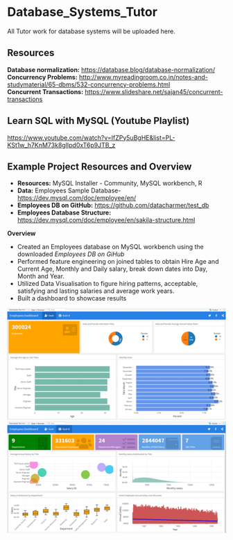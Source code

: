 # Database_Systems_Tutor
All Tutor work for database systems will be uploaded here.

## Resources 
**Database normalization:** https://database.blog/database-normalization/ <br>
**Concurrency Problems:** http://www.myreadingroom.co.in/notes-and-studymaterial/65-dbms/532-concurrency-problems.html <br>
**Concurrent Transactions:** https://www.slideshare.net/sajan45/concurrent-transactions <br>

## Learn SQL with MySQL (Youtube Playlist)
https://www.youtube.com/watch?v=IfZPy5uBgHE&list=PL-KSt1w_h7KnM73k8glIpd0xT6p9JTB_z

## Example Project Resources and Overview 
- **Resources:** MySQL Installer - Community, MySQL workbench, R
- **Data:** Employees Sample Database-https://dev.mysql.com/doc/employee/en/
- **Employees DB on GitHub:** https://github.com/datacharmer/test_db
- **Employees Database Structure:** https://dev.mysql.com/doc/employee/en/sakila-structure.html

**Overview** <br>
- Created an Employees database on MySQL workbench using the downloaded *Employees DB on GiHub*
- Performed feature engineering on joined tables to obtain Hire Age and Current Age, Monthly and Daily salary, break down dates into Day, Month and Year. 
- Utilized Data Visualisation to figure hiring patterns, acceptable, satisfying and lasting salaries and average work years. 
- Built a dashboard to showcase results 

![alt text](https://github.com/Ellie190/Database_Systems_Tutor/blob/master/Project/Dashboard_Tab1.png "Dashboard Tab 1")
![alt text](https://github.com/Ellie190/Database_Systems_Tutor/blob/master/Project/Dashboard_Tab2.png "Dashboard Tab 2")

